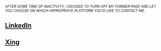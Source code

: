 <sub>_AFTER SOME TIME OF INACTIVITY, I DECIDED TO TURN OFF MY FORMER PAGE AND LET YOU CHOOSE ON WHICH APPROPRIATE PLATFORM YOU'D LIKE TO CONTACT ME._</sub>

## [LinkedIn](https://ch.linkedin.com/pub/arno-burkhart/b4/a24/7b2)

## [Xing](https://www.xing.com/profile/Arno_Burkhart)
